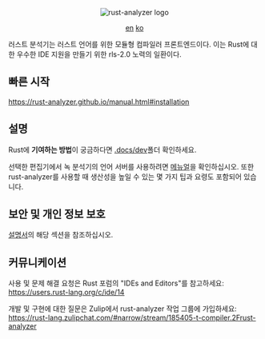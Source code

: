 <p align="center">
  <img
    src="https://raw.githubusercontent.com/rust-analyzer/rust-analyzer/master/assets/logo-wide.svg"
    alt="rust-analyzer logo">
</p>

<p align="center">
  <a href="https://github.com/rust-lang/rust-analyzer/blob/master/README.md">en</a>
  <a href="#">ko</a>
</p>

러스트 분석기는 러스트 언어를 위한 모듈형 컴파일러 프론트엔드이다.
이는 Rust에 대한 우수한 IDE 지원을 만들기 위한 rls-2.0 노력의 일환이다.

## 빠른 시작

https://rust-analyzer.github.io/manual.html#installation

## 설명

Rust에 **기여하는 방법**이 궁금하다면 [.docs/dev](.docs/dev)폴더 확인하세요.

선택한 편집기에서 녹 분석기의 언어 서버를 사용하려면 [메뉴얼](https://rust-analyzer.github.io/manual.html)을 확인하십시오. 또한 rust-analyzer를 사용할 때 생산성을 높일 수 있는 몇 가지 팁과 요령도 포함되어 있습니다.

## 보안 및 개인 정보 보호

[설명서](https://rust-analyzer.github.io/manual.html#security)의 해당 섹션을 참조하십시오.

## 커뮤니케이션

사용 및 문제 해결 요청은 Rust 포럼의 "IDEs and Editors"를 참고하세요:
https://users.rust-lang.org/c/ide/14

개발 및 구현에 대한 질문은 Zulip에서 rust-analyzer 작업 그룹에 가입하세요:
https://rust-lang.zulipchat.com/#narrow/stream/185405-t-compiler.2Frust-analyzer
